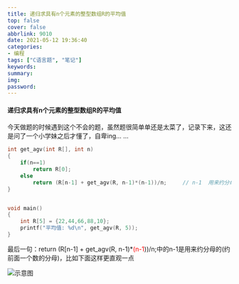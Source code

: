 ```yaml
---
title: 递归求具有n个元素的整型数组R的平均值
top: false
cover: false
abbrlink: 9010
date: 2021-05-12 19:36:40
categories:
- 编程
tags: ["C语言题", "笔记"]
keywords:
summary:
img:
password:
---
```




#### 递归求具有n个元素的整型数组R的平均值

今天做题的时候遇到这个不会的题，虽然题很简单单还是太菜了，记录下来，这还是问了一个小学妹之后才懂了，自卑ing... ...



```c
int get_agv(int R[], int n)
{
	if(n==1)
		return R[0];
	else
		return (R[n-1] + get_agv(R, n-1)*(n-1))/n;	   // n-1  用来约分母(约前面一个数的分母)， 把分母写在横线的下面比较容易看出来
}


void main()
{
	int R[5] = {22,44,66,88,10};
	printf("平均值: %d\n", get_agv(R, 5));
}

```



最后一句：return (R[n-1] + get_agv(R, n-1)*<font color=red>(n-1</font>))/n;中的n-1是用来约分母的(约前面一个数的分母)，比如下面这样更直观一点

![示意图](http://image.xpshuai.cn/%E6%B1%82%E5%B9%B3%E5%9D%87%E5%80%BC%E9%A2%98.jpg)




